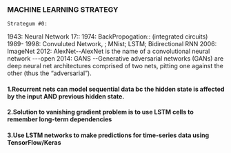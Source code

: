 ### MACHINE LEARNING STRATEGY 
    Strategum #0: 
1943: Neural Network 17::
1974: BackPropogation:: (integrated circuits)
1989- 1998: Convuluted Network, ; MNist; LSTM; Bidirectional RNN
2006: ImageNet
2012: AlexNet--AlexNet is the name of a convolutional neural network ---open
2014: GANS --Generative adversarial networks (GANs) are deep neural net architectures comprised of two nets, pitting one against the other (thus the “adversarial”).

#### 1.Recurrent nets can model sequential data bc the hidden state is affected by the input AND previous hidden state.
#### 2.Solution to vanishing gradient problem is to use LSTM cells to remember long-term dependencies
#### 3.Use LSTM networks to make predictions for time-series data using TensorFlow/Keras